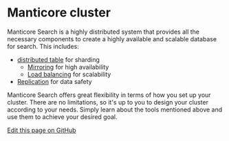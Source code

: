 # Manticore cluster

Manticore Search is a highly distributed system that provides all the necessary components to create a highly available and scalable database for search. This includes:
* [distributed table](../Creating_a_table/Creating_a_distributed_table/Creating_a_distributed_table.md) for sharding
  * [Mirroring](../Creating_a_cluster/Remote_nodes/Mirroring.md) for high availability
  * [Load balancing](../Creating_a_cluster/Remote_nodes/Load_balancing.md) for scalability
* [Replication](../Creating_a_cluster/Setting_up_replication/Setting_up_replication.md) for data safety

Manticore Search offers great flexibility in terms of how you set up your cluster. There are no limitations, so it's up to you to design your cluster according to your needs. Simply learn about the tools mentioned above and use them to achieve your desired goal.

[Edit this page on GitHub](https://github.com/manticoresoftware/manticoresearch/tree/master/manual/Creating_a_cluster/Creating_a_cluster.md)

<!-- proofread -->
